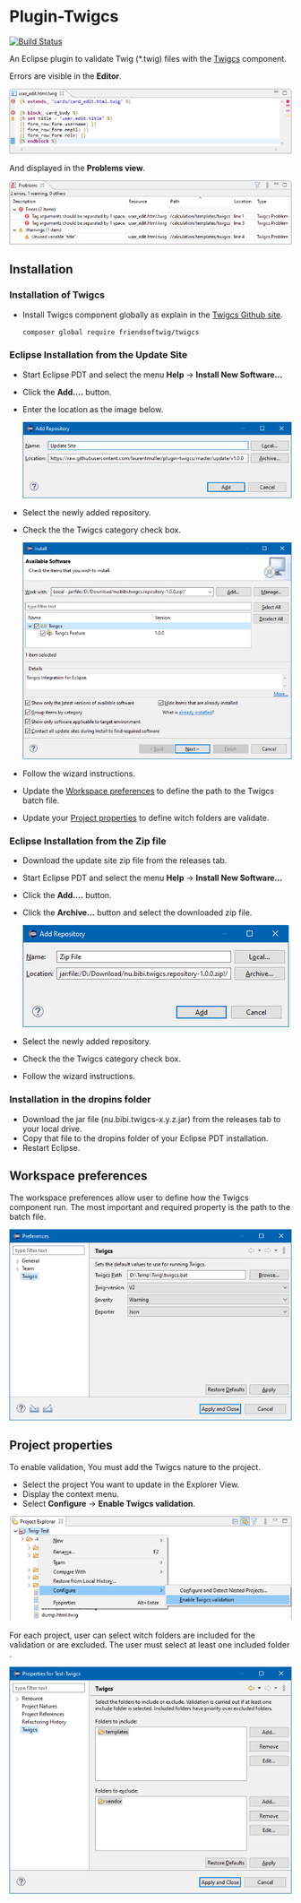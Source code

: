 # Plugin-Twigcs
[![Build Status](https://travis-ci.org/laurentmuller/plugin-twigcs.svg?branch=master)](https://travis-ci.org/laurentmuller/plugin-twigcs)

An Eclipse plugin to validate Twig (*.twig) files with the [Twigcs](https://github.com/friendsoftwig/twigcs) component.

Errors are visible in the **Editor**.

![Alt Editor](docs/editor.png)

And displayed in the **Problems view**.

![Alt Problems](docs/problems.png)

## Installation

  ### Installation of Twigcs

  - Install Twigcs component globally as explain in the [Twigcs Github site](https://github.com/friendsoftwig/twigcs). 

    ```bash
    composer global require friendsoftwig/twigcs
    ```

  ### Eclipse Installation from the Update Site

  - Start Eclipse PDT and select the menu **Help** -> **Install New Software...**

  - Click the **Add....** button.

  - Enter the location as the image below.
  
    ![Add Update Site](docs/add_repository_site.png)
    
  - Select the newly added repository. 

  - Check the the Twigcs category check box.

    ![Install](docs/update.png)

  - Follow the wizard instructions.

  - Update the [Workspace preferences](#workspace-preferences) to define the path to the Twigcs batch file.

  - Update your [Project properties](#project-properties) to define witch folders are validate.
    
  ### Eclipse Installation from the Zip file

  - Download the update site zip file from the releases tab.

  - Start Eclipse PDT and select the menu **Help** -> **Install New Software...**

  - Click the **Add....** button.

  - Click the **Archive...** button and select the downloaded zip file.

    ![Add Repository](docs/add_repository_zip.png)

  - Select the newly added repository.

  - Check the the Twigcs category check box.

  - Follow the wizard instructions.

  ### Installation in the dropins folder

  - Download the jar file (nu.bibi.twigcs-x.y.z.jar) from the releases tab to your local drive.
  - Copy that file to the dropins folder of your Eclipse PDT installation.
  - Restart Eclipse.

## Workspace preferences

The workspace preferences allow user to define how the Twigcs component run. The most important and required property is the path to the batch file.

![Alt Workspace preferences](docs/preferences.png)


## Project properties

To enable validation, You must add the Twigcs nature to the project.

- Select the project You want to update in the Explorer View.
- Display the context menu.
- Select **Configure** -> **Enable Twigcs validation**.

![Install](docs/enable_twigcs.png)


For each project, user can select witch folders are included for the validation or are excluded. The user must select at least one included folder .

![Alt  Project properties](docs/properties.png)
